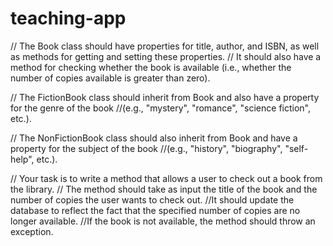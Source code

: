 # teaching-app
// The Book class should have properties for title, author, and ISBN, as well as methods for getting and setting these properties.
// It should also have a method for checking whether the book is available (i.e., whether the number of copies available is greater than zero).

// The FictionBook class should inherit from Book and also have a property for the genre of the book 
//(e.g., "mystery", "romance", "science fiction", etc.).

// The NonFictionBook class should also inherit from Book and have a property for the subject of the book
//(e.g., "history", "biography", "self-help", etc.).

// Your task is to write a method that allows a user to check out a book from the library.
// The method should take as input the title of the book and the number of copies the user wants to check out. 
//It should update the database to reflect the fact that the specified number of copies are no longer available. 
//If the book is not available, the method should throw an exception.

